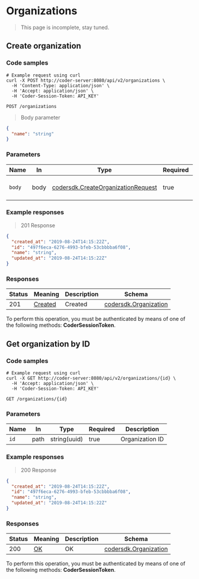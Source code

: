 # Organizations

> This page is incomplete, stay tuned.

## Create organization

### Code samples

```shell
# Example request using curl
curl -X POST http://coder-server:8080/api/v2/organizations \
  -H 'Content-Type: application/json' \
  -H 'Accept: application/json' \
  -H 'Coder-Session-Token: API_KEY'
```

`POST /organizations`

> Body parameter

```json
{
  "name": "string"
}
```

### Parameters

| Name   | In   | Type                                                                               | Required | Description                 |
| ------ | ---- | ---------------------------------------------------------------------------------- | -------- | --------------------------- |
| `body` | body | [codersdk.CreateOrganizationRequest](schemas.md#codersdkcreateorganizationrequest) | true     | Create organization request |

### Example responses

> 201 Response

```json
{
  "created_at": "2019-08-24T14:15:22Z",
  "id": "497f6eca-6276-4993-bfeb-53cbbbba6f08",
  "name": "string",
  "updated_at": "2019-08-24T14:15:22Z"
}
```

### Responses

| Status | Meaning                                                      | Description | Schema                                                   |
| ------ | ------------------------------------------------------------ | ----------- | -------------------------------------------------------- |
| 201    | [Created](https://tools.ietf.org/html/rfc7231#section-6.3.2) | Created     | [codersdk.Organization](schemas.md#codersdkorganization) |

To perform this operation, you must be authenticated by means of one of the following methods: **CoderSessionToken**.

## Get organization by ID

### Code samples

```shell
# Example request using curl
curl -X GET http://coder-server:8080/api/v2/organizations/{id} \
  -H 'Accept: application/json' \
  -H 'Coder-Session-Token: API_KEY'
```

`GET /organizations/{id}`

### Parameters

| Name | In   | Type         | Required | Description     |
| ---- | ---- | ------------ | -------- | --------------- |
| `id` | path | string(uuid) | true     | Organization ID |

### Example responses

> 200 Response

```json
{
  "created_at": "2019-08-24T14:15:22Z",
  "id": "497f6eca-6276-4993-bfeb-53cbbbba6f08",
  "name": "string",
  "updated_at": "2019-08-24T14:15:22Z"
}
```

### Responses

| Status | Meaning                                                 | Description | Schema                                                   |
| ------ | ------------------------------------------------------- | ----------- | -------------------------------------------------------- |
| 200    | [OK](https://tools.ietf.org/html/rfc7231#section-6.3.1) | OK          | [codersdk.Organization](schemas.md#codersdkorganization) |

To perform this operation, you must be authenticated by means of one of the following methods: **CoderSessionToken**.
